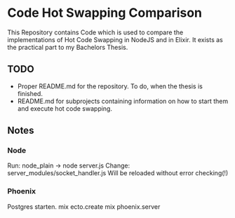 # Code Hot Swapping Comparison

This Repository contains Code which is used to compare the implementations of Hot Code Swapping in NodeJS and in Elixir.
It exists as the practical part to my Bachelors Thesis.

## TODO
* Proper README.md for the repository. To do, when the thesis is finished.
* README.md for subprojects containing information on how to start them and execute hot code swapping. 

## Notes

### Node
Run: node_plain -> node server.js
Change: server_modules/socket_handler.js Will be reloaded without error checking(!)

### Phoenix
Postgres starten. mix ecto.create mix phoenix.server
